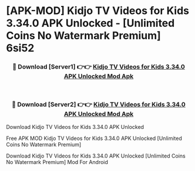 # [APK-MOD] Kidjo TV  Videos for Kids 3.34.0 APK Unlocked - [Unlimited Coins No Watermark Premium] 6si52



<div align="center">
<h3>🔴 Download [Server1] 👉👉 <a href="https://momento.my/?title=Kidjo_TV__Videos_for_Kids_3.34.0_APK_Unlocked">Kidjo TV  Videos for Kids 3.34.0 APK Unlocked Mod Apk</a></h3><br>

<h3>🔴 Download [Server2] 👉👉 <a href="https://momento.my/?title=Kidjo_TV__Videos_for_Kids_3.34.0_APK_Unlocked">Kidjo TV  Videos for Kids 3.34.0 APK Unlocked Mod Apk</a></h3>
</div>



Download Kidjo TV  Videos for Kids 3.34.0 APK Unlocked 

Free APK MOD Kidjo TV  Videos for Kids 3.34.0 APK Unlocked [Unlimited Coins No Watermark Premium]

Download Kidjo TV  Videos for Kids 3.34.0 APK Unlocked [Unlimited Coins No Watermark Premium] Mod For Android
